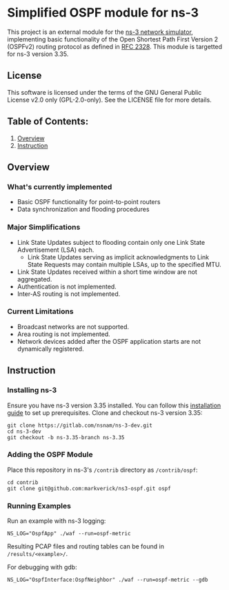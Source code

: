 Simplified OSPF module for ns-3
===============================
This project is an external module for the [ns-3 network simulator](https://www.nsnam.org/), implementing basic functionality of the Open Shortest Path First Version 2 (OSPFv2) routing protocol as defined in [RFC 2328](https://datatracker.ietf.org/doc/rfc2328/). This module is targetted for ns-3 version 3.35.

## License

This software is licensed under the terms of the GNU General Public License v2.0 only (GPL-2.0-only).
See the LICENSE file for more details.

## Table of Contents:

1) [Overview](#overview)
2) [Instruction](#instruction)


## Overview
### What's currently implemented 
- Basic OSPF functionality for point-to-point routers
- Data synchronization and flooding procedures

### Major Simplifications
- Link State Updates subject to flooding contain only one Link State Advertisement (LSA) each.
   - Link State Updates serving as implicit acknowledgments to Link State Requests may contain multiple LSAs, up to the specified MTU.
- Link State Updates received within a short time window are not aggregated.
- Authentication is not implemented.
- Inter-AS routing is not implemented.

### Current Limitations
- Broadcast networks are not supported.
- Area routing is not implemented.
- Network devices added after the OSPF application starts are not dynamically registered.

## Instruction
### Installing ns-3
Ensure you have ns-3 version 3.35 installed. You can follow this [installation guide](https://github.com/nsnam/ns-3-dev-git/tree/ns-3.35) to set up prerequisites.
Clone and checkout ns-3 version 3.35:
```
git clone https://gitlab.com/nsnam/ns-3-dev.git
cd ns-3-dev
git checkout -b ns-3.35-branch ns-3.35
```
### Adding the OSPF Module
Place this repository in ns-3's `/contrib` directory as `/contrib/ospf`:
```
cd contrib
git clone git@github.com:markverick/ns3-ospf.git ospf
```
### Running Examples
Run an example with ns-3 logging:
```
NS_LOG="OspfApp" ./waf --run=ospf-metric
```
Resulting PCAP files and routing tables can be found in `/results/<example>/`.

For debugging with gdb:
```
NS_LOG="OspfInterface:OspfNeighbor" ./waf --run=ospf-metric --gdb
```
